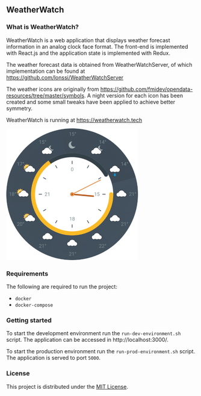 
## WeatherWatch

### What is WeatherWatch?

WeatherWatch is a web application that displays weather forecast information in an analog clock face format.
The front-end is implemented with React.js and the application state is implemented with Redux.

The weather forecast data is obtained from WeatherWatchServer, of which implementation can be found at https://github.com/lonssi/WeatherWatchServer

The weather icons are originally from https://github.com/fmidev/opendata-resources/tree/master/symbols. A night version for each icon has been created and some small tweaks have been applied to achieve better symmetry.

WeatherWatch is running at https://weatherwatch.tech

<img src="clock.png" alt="drawing" width="350px"/>

### Requirements

The following are required to run the project:

- `docker`
- `docker-compose`

### Getting started

To start the development environment run the `run-dev-environment.sh` script.
The application can be accessed in http://localhost:3000/.

To start the production environment run the `run-prod-environment.sh` script.
The application is served to port `5000`.

### License

This project is distributed under the [MIT License](http://opensource.org/licenses/MIT).
